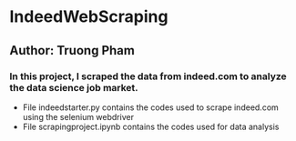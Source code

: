 # IndeedWebScraping
## Author: Truong Pham
### In this project, I scraped the data from indeed.com to analyze the data science job market. 
- File indeedstarter.py contains the codes used to scrape indeed.com using the selenium webdriver 
- File scrapingproject.ipynb contains the codes used for data analysis
